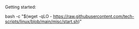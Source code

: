 Getting started:

bash -c "$(wget -qLO - https://raw.githubusercontent.com/tech-scripts/linux/blob/main/misc/start.sh)"
